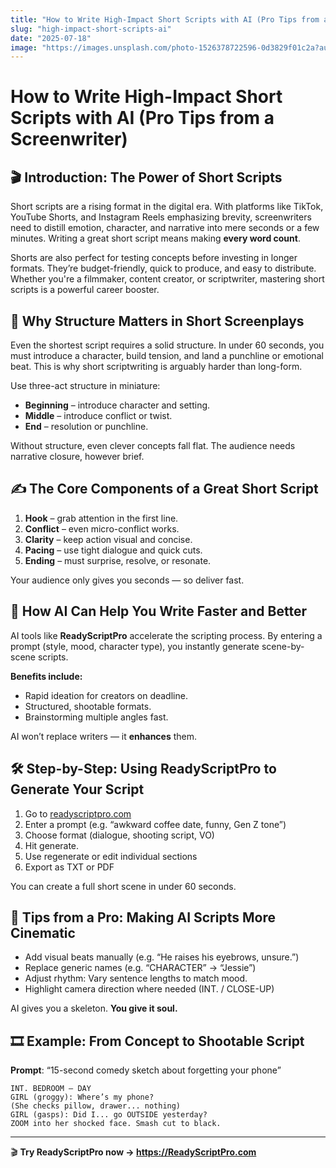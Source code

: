 ```yaml
---
title: "How to Write High-Impact Short Scripts with AI (Pro Tips from a Screenwriter)"
slug: "high-impact-short-scripts-ai"
date: "2025-07-18"
image: "https://images.unsplash.com/photo-1526378722596-0d3829f01c2a?auto=format&fit=crop&w=1200&h=600&q=80"
---
```


# How to Write High-Impact Short Scripts with AI (Pro Tips from a Screenwriter)

## 🎬 Introduction: The Power of Short Scripts

Short scripts are a rising format in the digital era. With platforms like TikTok, YouTube Shorts, and Instagram Reels emphasizing brevity, screenwriters need to distill emotion, character, and narrative into mere seconds or a few minutes. Writing a great short script means making **every word count**.

Shorts are also perfect for testing concepts before investing in longer formats. They’re budget-friendly, quick to produce, and easy to distribute. Whether you're a filmmaker, content creator, or scriptwriter, mastering short scripts is a powerful career booster.

## 🧠 Why Structure Matters in Short Screenplays

Even the shortest script requires a solid structure. In under 60 seconds, you must introduce a character, build tension, and land a punchline or emotional beat. This is why short scriptwriting is arguably harder than long-form.

Use three-act structure in miniature:

- **Beginning** – introduce character and setting.
- **Middle** – introduce conflict or twist.
- **End** – resolution or punchline.

Without structure, even clever concepts fall flat. The audience needs narrative closure, however brief.

## ✍️ The Core Components of a Great Short Script

1. **Hook** – grab attention in the first line.
2. **Conflict** – even micro-conflict works.
3. **Clarity** – keep action visual and concise.
4. **Pacing** – use tight dialogue and quick cuts.
5. **Ending** – must surprise, resolve, or resonate.

Your audience only gives you seconds — so deliver fast.

## 🤖 How AI Can Help You Write Faster and Better

AI tools like **ReadyScriptPro** accelerate the scripting process. By entering a prompt (style, mood, character type), you instantly generate scene-by-scene scripts.

**Benefits include:**

- Rapid ideation for creators on deadline.
- Structured, shootable formats.
- Brainstorming multiple angles fast.

AI won’t replace writers — it **enhances** them.

## 🛠 Step-by-Step: Using ReadyScriptPro to Generate Your Script

1. Go to [readyscriptpro.com](https://readyscriptpro.com)
2. Enter a prompt (e.g. “awkward coffee date, funny, Gen Z tone”)
3. Choose format (dialogue, shooting script, VO)
4. Hit generate.
5. Use regenerate or edit individual sections
6. Export as TXT or PDF

You can create a full short scene in under 60 seconds.

## 🎯 Tips from a Pro: Making AI Scripts More Cinematic

- Add visual beats manually (e.g. “He raises his eyebrows, unsure.”)
- Replace generic names (e.g. “CHARACTER” → “Jessie”)
- Adjust rhythm: Vary sentence lengths to match mood.
- Highlight camera direction where needed (INT. / CLOSE-UP)

AI gives you a skeleton. **You give it soul.**

## 🎞 Example: From Concept to Shootable Script

**Prompt**: “15-second comedy sketch about forgetting your phone”

```text
INT. BEDROOM – DAY  
GIRL (groggy): Where’s my phone?  
(She checks pillow, drawer... nothing)  
GIRL (gasps): Did I... go OUTSIDE yesterday?  
ZOOM into her shocked face. Smash cut to black.
```

---

🎬 **Try ReadyScriptPro now → https://ReadyScriptPro.com** 